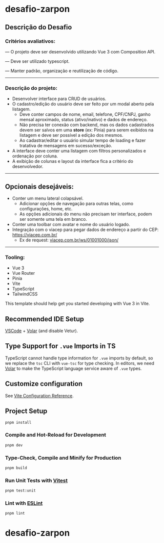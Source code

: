 # desafio-zarpon

## Descrição do Desafio

### Critérios avaliativos:

— O projeto deve ser desenvolvido utilizando Vue 3 com Composition API.

— Deve ser utilizado typescript.

— Manter padrão, organização e reutilização de código.

---

### Descrição do projeto:

- Desenvolver interface para CRUD de usuários.
- O cadastro/edição do usuário deve ser feito por um modal aberto pela listagem.
  - Deve conter campos de nome, email, telefone, CPF/CNPJ, ganho mensal aproximado, status (ativo/inativo) e dados de endereço.
  - Não precisa ter conexão com backend, mas os dados cadastrados devem ser salvos em uma **store** (ex: Pinia) para serem exibidos na listagem e deve ser possível a edição dos mesmos.
  - Ao cadastrar/editar o usuário simular tempo de loading e fazer tratativa de mensagens em sucesso/exceção.
- A interface deve conter uma listagem com filtros personalizados e ordenação por coluna.
- A exibição de colunas e layout da interface fica a critério do desenvolvedor.

---

## Opcionais desejáveis:

- Conter um menu lateral colapsável.
  - Adicionar opções de navegação para outras telas, como configurações, home, etc.
  - As opções adicionais do menu não precisam ter interface, podem ser somente uma tela em branco.
- Conter uma toolbar com avatar e nome do usuário logado.
- Integração com o viacep para pegar dados de endereço a partir do CEP: https://viacep.com.br/
  - Ex de request: [viacep.com.br/ws/01001000/json/](https://viacep.com.br/ws/01001000/json/)

---

### Tooling:

- Vue 3
- Vue Router
- Pinia
- Vite
- TypeScript
- TailwindCSS

This template should help get you started developing with Vue 3 in Vite.

## Recommended IDE Setup

[VSCode](https://code.visualstudio.com/) + [Volar](https://marketplace.visualstudio.com/items?itemName=Vue.volar) (and disable Vetur).

## Type Support for `.vue` Imports in TS

TypeScript cannot handle type information for `.vue` imports by default, so we replace the `tsc` CLI with `vue-tsc` for type checking. In editors, we need [Volar](https://marketplace.visualstudio.com/items?itemName=Vue.volar) to make the TypeScript language service aware of `.vue` types.

## Customize configuration

See [Vite Configuration Reference](https://vitejs.dev/config/).

## Project Setup

```sh
pnpm install
```

### Compile and Hot-Reload for Development

```sh
pnpm dev
```

### Type-Check, Compile and Minify for Production

```sh
pnpm build
```

### Run Unit Tests with [Vitest](https://vitest.dev/)

```sh
pnpm test:unit
```

### Lint with [ESLint](https://eslint.org/)

```sh
pnpm lint
```
# desafio-zarpon
